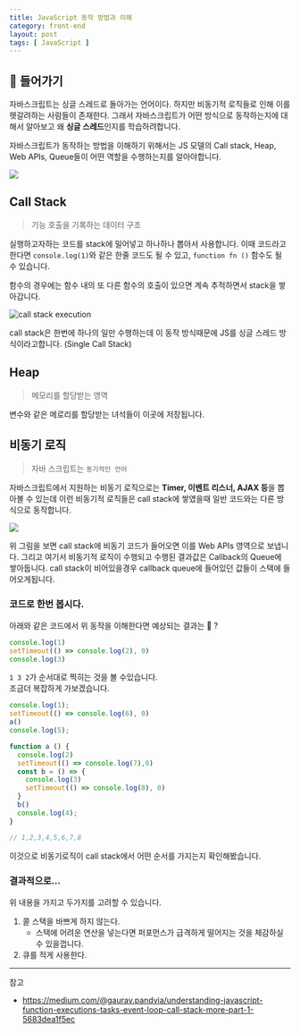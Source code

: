 ```yaml
---
title: JavaScript 동작 방법과 이해
category: front-end
layout: post
tags: [ JavaScript ]
---
```


## 📖 들어가기

자바스크립트는 싱글 스레드로 돌아가는 언어이다. 하지만 비동기적 로직들로 인해 이를 헷갈려하는 사람들이 존재한다. 그래서 자바스크립트가 어떤 방식으로 동작하는지에 대해서 알아보고 왜 **싱글 스레드**인지를 학습하려합니다.

자바스크립트가 동작하는 방법을 이해하기 위해서는 JS 모델의 Call stack, Heap, Web APIs, Queue들이 어떤 역할을 수행하는지를 알아야합니다. <br>

![](https://velog.velcdn.com/images/253eosam/post/f1968023-d665-403b-970d-a2495612392a/image.png)

## Call Stack

> 기능 호출을 기록하는 데이터 구조

실행하고자하는 코드를 stack에 밀어넣고 하나하나 뽑아서 사용합니다.
이때 코드라고한다면 `console.log(1)`와 같은 한줄 코드도 될 수 있고, `function fn ()` 함수도 될 수 있습니다.

함수의 경우에는 함수 내의 또 다른 함수의 호출이 있으면 계속 추적하면서 stack을 쌓아갑니다.

![call stack execution](https://miro.medium.com/max/600/1*E3zTWtEOiDWw7d0n7Vp-mA.gif)

call stack은 한번에 하나의 일만 수행하는데 이 동작 방식때문에 JS를 싱글 스레드 방식이라고합니다. (Single Call Stack)

## Heap

> 메모리를 할당받는 영역

변수와 같은 메로리를 할당받는 녀석들이 이곳에 저장됩니다.

## 비동기 로직

> 자바 스크립트는 `동기적인 언어`

자바스크립트에서 지원하는 비동기 로직으로는 **Timer, 이벤트 리스너, AJAX 등**을 뽑아볼 수 있는데 이런 비동기적 로직들은 call stack에 쌓였을때 일반 코드와는 다른 방식으로 동작합니다.  

![](https://velog.velcdn.com/images/253eosam/post/62bbc68b-1bf8-4939-9291-95215e9cfd62/image.png)

위 그림을 보면 call stack에 비동기 코드가 들어오면 이를 Web APIs 영역으로 보냅니다. 그리고 여기서 비동기적 로직이 수행되고 수행된 결과값은 Callback의 Queue에 쌓아둡니다. call stack이 비어있을경우 callback queue에 들어있던 값들이 스택에 들어오게됩니다.

### 코드로 한번 봅시다.

아래와 같은 코드에서 위 동작을 이해한다면 예상되는 결과는 🧐 ?

```js
console.log(1)
setTimeout(() => console.log(2), 0)
console.log(3)
```

`1 3 2`가 순서대로 찍히는 것을 볼 수있습니다.  
조금더 복잡하게 가보겠습니다.

```javascript
console.log(1);
setTimeout(() => console.log(6), 0)
a()
console.log(5);

function a () {
  console.log(2)
  setTimeout(() => console.log(7),0)
  const b = () => {
    console.log(3) 
    setTimeout(() => console.log(8), 0)
  }
  b()
  console.log(4);
}

// 1,2,3,4,5,6,7,8
```

이것으로 비동기로직이 call stack에서 어떤 순서를 가지는지 확인해봤습니다.

### 결과적으로...

위 내용을 가지고 두가지를 고려할 수 있습니다.

1. 콜 스택을 바쁘게 하지 않는다.
   - 스택에 어려운 연산을 넣는다면 퍼포먼스가 급격하게 떨어지는 것을 체감하실 수 있을껍니다.
2. 큐를 적게 사용한다.

---

참고

- <https://medium.com/@gaurav.pandvia/understanding-javascript-function-executions-tasks-event-loop-call-stack-more-part-1-5683dea1f5ec>
